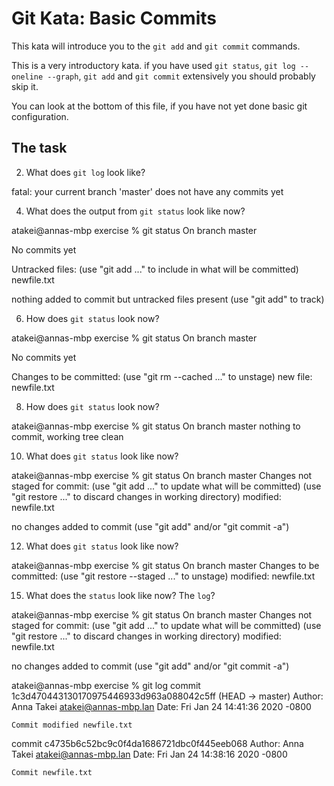 # Git Kata: Basic Commits
This kata will introduce you to the `git add` and `git commit` commands.

This is a very introductory kata. if you have used `git status`, `git log --oneline --graph`, `git add` and `git commit` extensively you should probably skip it.

You can look at the bottom of this file, if you have not yet done basic git configuration.

## The task


2. What does `git log` look like?

fatal: your current branch 'master' does not have any commits yet

4. What does the output from `git status` look like now?

atakei@annas-mbp exercise % git status
On branch master

No commits yet

Untracked files:
  (use "git add <file>..." to include in what will be committed)
    newfile.txt

nothing added to commit but untracked files present (use "git add" to track)

6. How does `git status` look now?

atakei@annas-mbp exercise % git status
On branch master

No commits yet

Changes to be committed:
  (use "git rm --cached <file>..." to unstage)
    new file:   newfile.txt

8. How does `git status` look now?

atakei@annas-mbp exercise % git status
On branch master
nothing to commit, working tree clean

10. What does `git status` look like now?

atakei@annas-mbp exercise % git status
On branch master
Changes not staged for commit:
  (use "git add <file>..." to update what will be committed)
  (use "git restore <file>..." to discard changes in working directory)
    modified:   newfile.txt

no changes added to commit (use "git add" and/or "git commit -a")

12. What does `git status` look like now?

atakei@annas-mbp exercise % git status
On branch master
Changes to be committed:
  (use "git restore --staged <file>..." to unstage)
    modified:   newfile.txt

15. What does the `status` look like now? The `log`?

atakei@annas-mbp exercise % git status
On branch master
Changes not staged for commit:
  (use "git add <file>..." to update what will be committed)
  (use "git restore <file>..." to discard changes in working directory)
    modified:   newfile.txt

no changes added to commit (use "git add" and/or "git commit -a")

atakei@annas-mbp exercise % git log
commit 1c3d470443130170975446933d963a088042c5ff (HEAD -> master)
Author: Anna Takei <atakei@annas-mbp.lan>
Date:   Fri Jan 24 14:41:36 2020 -0800

    Commit modified newfile.txt

commit c4735b6c52bc9c0f4da1686721dbc0f445eeb068
Author: Anna Takei <atakei@annas-mbp.lan>
Date:   Fri Jan 24 14:38:16 2020 -0800

    Commit newfile.txt
